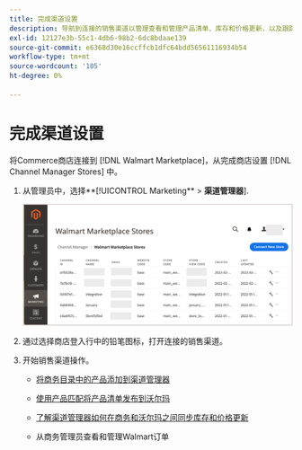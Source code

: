 ```yaml
---
title: 完成渠道设置
description: 导航到连接的销售渠道以管理查看和管理产品清单、库存和价格更新，以及跟踪订单
exl-id: 12127e3b-55c1-4db6-98b2-6dc8bdaae139
source-git-commit: e6368d30e16ccffcb1dfc64bdd56561116934b54
workflow-type: tm+mt
source-wordcount: '105'
ht-degree: 0%

---
```


# 完成渠道设置

将Commerce商店连接到 [!DNL Walmart Marketplace]，从完成商店设置 [!DNL Channel Manager Stores] 中。

1. 从管理员中，选择**[!UICONTROL Marketing** > **渠道管理器**].

   ![[!DNL Walmart Marketplace API key] 配置页面](assets/connect-commerce-store-config.png)

1. 通过选择商店登入行中的铅笔图标，打开连接的销售渠道。

1. 开始销售渠道操作。

   - [将商务目录中的产品添加到渠道管理器](add-products-to-connected-channel.md)

   - [使用产品匹配将产品清单发布到沃尔玛](publish-listings-to-marketplace.md)

   - [了解渠道管理器如何在商务和沃尔玛之间同步库存和价格更新](inventory-and-price-updates.md)

   - 从商务管理员查看和管理Walmart订单
